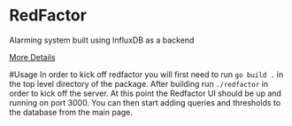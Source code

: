 # RedFactor
Alarming system built using InfluxDB as a backend

[More Details](http://nickrobinson.github.io/redfactor/) 

#Usage
In order to kick off redfactor you will first need to run `go build .` in the top level directory of the package. After
building run `./redfactor` in order to kick off the server. At this point the Redfactor UI should be up and running on
port 3000. You can then start adding queries and thresholds to the database from the main page.